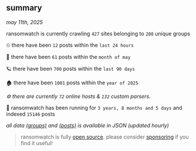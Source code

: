 
## summary
_may 11th, 2025_

ransomwatch is currently crawling `427` sites belonging to `208` unique groups

⏲ there have been `12` posts within the `last 24 hours`

🦈 there have been `61` posts within the `month of may`

🪐 there have been `700` posts within the `last 90 days`

🏚 there have been `1001` posts within the `year of 2025`

_⚙️ there are currently `72` online hosts & `132` custom parsers._

🦕 ransomwatch has been running for `3 years, 8 months and 5 days` and indexed `15146` posts

_all data  [(groups)](http://ransomwhat.telemetry.ltd/groups) and [(posts)](http://ransomwhat.telemetry.ltd/posts) is available in JSON (updated hourly)_

> ransomwatch is fully [open source](https://github.com/joshhighet/ransomwatch#ransomwatch--). please consider [sponsoring](https://github.com/sponsors/joshhighet) if you find it useful!
